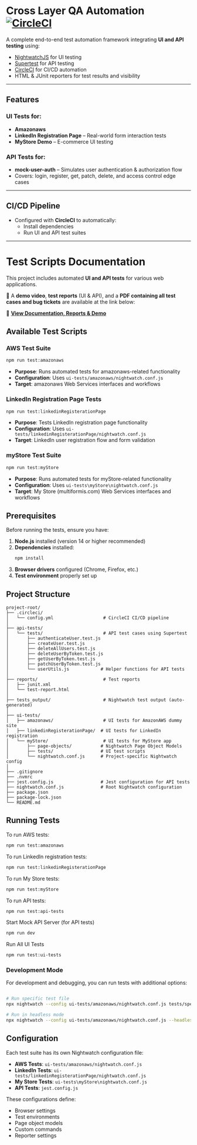 # Cross Layer QA Automation [![CircleCI](https://dl.circleci.com/status-badge/img/gh/ranaamr22/cross-layer-qa-automation/tree/main.svg?style=svg)](https://dl.circleci.com/status-badge/redirect/gh/ranaamr22/cross-layer-qa-automation/tree/main)


A complete end-to-end test automation framework integrating **UI and API testing** using:

- [NightwatchJS](https://nightwatchjs.org) for UI testing  
- [Supertest](https://github.com/visionmedia/supertest) for API testing  
- [CircleCI](https://circleci.com) for CI/CD automation  
- HTML & JUnit reporters for test results and visibility

---

## Features

### UI Tests for:

- **Amazonaws**   
- **LinkedIn Registration Page** – Real-world form interaction tests  
- **MyStore Demo** – E-commerce UI testing

### API Tests for:

- **mock-user-auth** – Simulates user authentication & authorization flow  
- Covers: login, register, get, patch, delete, and access control edge cases

---

## CI/CD Pipeline

- Configured with **CircleCI** to automatically:
  - Install dependencies
  - Run UI and API test suites
---

# Test Scripts Documentation

This project includes automated **UI and API tests** for various web applications.

📂 A **demo video**, **test reports** (UI & API), and a **PDF containing all test cases and bug tickets** are available at the link below:

🔗 **[View Documentation, Reports & Demo](https://drive.google.com/drive/u/1/folders/1j-EnZDq77R4LNO7IpUhBYVMFabojHzSB)**


## Available Test Scripts

### AWS Test Suite
```bash
npm run test:amazonaws
```
- **Purpose**: Runs automated tests for amazonaws-related functionality
- **Configuration**: Uses `ui-tests/amazonaws/nightwatch.conf.js`
- **Target**: amazonaws Web Services interfaces and workflows

### LinkedIn Registration Page Tests
```bash
npm run test:linkedinRegisterationPage
```
- **Purpose**: Tests LinkedIn registration page functionality
- **Configuration**: Uses `ui-tests/linkedinRegisterationPage/nightwatch.conf.js`
- **Target**: LinkedIn user registration flow and form validation

### myStore Test Suite
```bash
npm run test:myStore
```
- **Purpose**: Runs automated tests for myStore-related functionality
- **Configuration**: Uses `ui-tests\myStore\nightwatch.conf.js`
- **Target**: My Store (multiformis.com) Web Services interfaces and workflows


## Prerequisites

Before running the tests, ensure you have:

1. **Node.js** installed (version 14 or higher recommended)
2. **Dependencies** installed:
   ```bash
   npm install
   ```
3. **Browser drivers** configured (Chrome, Firefox, etc.)
4. **Test environment** properly set up

## Project Structure

```
project-root/
├── .circleci/
│   └── config.yml                   # CircleCI CI/CD pipeline 
│
├── api-tests/
│   └── tests/                       # API test cases using Supertest
│       ├── authenticateUser.test.js
│       ├── createUser.test.js
│       ├── deleteAllUsers.test.js
│       ├── deleteUserByToken.test.js
│       ├── getUserByToken.test.js
│       ├── patchUserByToken.test.js
│       └── userUtils.js            # Helper functions for API tests
│
├── reports/                         # Test reports 
│   ├── junit.xml
│   └── test-report.html
│
├── tests_output/                    # Nightwatch test output (auto-generated)
│
├── ui-tests/
│   ├── amazonaws/                   # UI tests for AmazonAWS dummy site
│   ├── linkedinRegisterationPage/  # UI tests for LinkedIn registration 
│   └── myStore/                     # UI tests for MyStore app
│       ├── page-objects/           # Nightwatch Page Object Models
│       ├── tests/                  # UI test scripts
│       └── nightwatch.conf.js      # Project-specific Nightwatch config
│
├── .gitignore
├── .nvmrc
├── jest.config.js                  # Jest configuration for API tests
├── nightwatch.conf.js              # Root Nightwatch configuration
├── package.json
├── package-lock.json
└── README.md
```

## Running Tests

To run AWS tests:
```bash
npm run test:amazonaws
```
To run LinkedIn registration tests:
```bash
npm run test:linkedinRegisterationPage
```

To run My Store tests:
```bash
npm run test:myStore
```
To run API tests:
```bash
npm run test:api-tests
```
Start Mock API Server (for API tests)
```bash
npm run dev
```
Run All UI Tests

```bash
npm run test:ui-tests 
```
### Development Mode
For development and debugging, you can run tests with additional options:

```bash

# Run specific test file
npx nightwatch --config ui-tests/amazonaws/nightwatch.conf.js tests/specific-test.js

# Run in headless mode
npx nightwatch --config ui-tests/amazonaws/nightwatch.conf.js --headless
```

## Configuration

Each test suite has its own Nightwatch configuration file:

- **AWS Tests**: `ui-tests/amazonaws/nightwatch.conf.js`
- **LinkedIn Tests**: `ui-tests/linkedinRegisterationPage/nightwatch.conf.js`
- **My Store Tests**: `ui-tests\myStore\nightwatch.conf.js`
- **API Tests**: `jest.config.js`


These configurations define:
- Browser settings
- Test environments
- Page object models
- Custom commands
- Reporter settings

